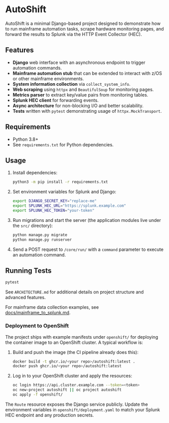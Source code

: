 # AutoShift

AutoShift is a minimal Django-based project designed to demonstrate how to run
mainframe automation tasks, scrape hardware monitoring pages, and forward the
results to Splunk via the HTTP Event Collector (HEC).

## Features

- **Django** web interface with an asynchronous endpoint to trigger automation
  commands.
- **Mainframe automation stub** that can be extended to interact with z/OS or
  other mainframe environments.
- **System information collection** via `collect_system_info`.
- **Web scraping** using `httpx` and `BeautifulSoup` for monitoring pages.
- **Metrics parser** to extract key/value pairs from monitoring tables.
- **Splunk HEC client** for forwarding events.
- **Async architecture** for non-blocking I/O and better scalability.
- **Tests** written with `pytest` demonstrating usage of `httpx.MockTransport`.

## Requirements

- Python 3.8+
- See `requirements.txt` for Python dependencies.

## Usage

1. Install dependencies:
   ```bash
   python3 -m pip install -r requirements.txt
   ```
2. Set environment variables for Splunk and Django:
   ```bash
   export DJANGO_SECRET_KEY="replace-me"
   export SPLUNK_HEC_URL="https://splunk.example.com"
   export SPLUNK_HEC_TOKEN="your-token"
   ```
3. Run migrations and start the server (the application modules live under
   the `src/` directory):
   ```bash
   python manage.py migrate
   python manage.py runserver
   ```
4. Send a POST request to `/core/run/` with a `command` parameter to execute an
   automation command.

## Running Tests

```bash
pytest
```

See `ARCHITECTURE.md` for additional details on project structure and advanced
features.

For mainframe data collection examples, see [docs/mainframe_to_splunk.md](docs/mainframe_to_splunk.md).


### Deployment to OpenShift

The project ships with example manifests under `openshift/` for deploying the
container image to an OpenShift cluster.  A typical workflow is:

1. Build and push the image (the CI pipeline already does this):
   ```bash
   docker build -t ghcr.io/<your repo>/autoshift:latest .
   docker push ghcr.io/<your repo>/autoshift:latest
   ```
2. Log in to your OpenShift cluster and apply the resources:
   ```bash
   oc login https://api.cluster.example.com --token=<token>
   oc new-project autoshift || oc project autoshift
   oc apply -f openshift/
   ```

The `Route` resource exposes the Django service publicly. Update the
environment variables in `openshift/deployment.yaml` to match your Splunk HEC
endpoint and any production secrets.

